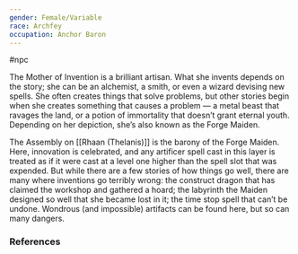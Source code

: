```yaml
---
gender: Female/Variable
race: Archfey
occupation: Anchor Baron
---
```

 #npc 

The Mother of Invention is a brilliant artisan. What she invents depends on the story; she can be an alchemist, a smith, or even a wizard devising new spells. She often creates things that solve problems, but other stories begin when she creates something that causes a problem — a metal beast that ravages the land, or a potion of immortality that doesn’t grant eternal youth. Depending on her depiction, she’s also known as the Forge Maiden.

The Assembly on [[Rhaan (Thelanis)]] is the barony of the Forge Maiden. Here, innovation is celebrated, and any artificer spell cast in this layer is treated as if it were cast at a level one higher than the spell slot that was expended. But while there are a few stories of how things go well, there are many where inventions go terribly wrong: the construct dragon that has claimed the workshop and gathered a hoard; the labyrinth the Maiden designed so well that she became lost in it; the time stop spell that can’t be undone. Wondrous (and impossible) artifacts can be found here, but so can many dangers.

### References
